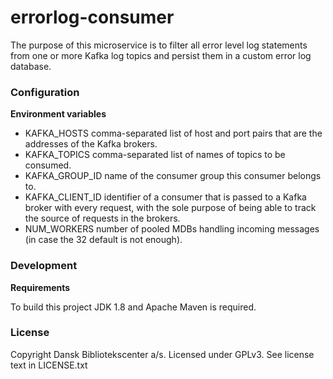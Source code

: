 errorlog-consumer
=================

The purpose of this microservice is to filter all error level log statements
from one or more Kafka log topics and persist them in a custom error log
database.

### Configuration

**Environment variables**

* KAFKA_HOSTS comma-separated list of host and port pairs that are the addresses of the Kafka brokers.
* KAFKA_TOPICS comma-separated list of names of topics to be consumed.
* KAFKA_GROUP_ID name of the consumer group this consumer belongs to.
* KAFKA_CLIENT_ID identifier of a consumer that is passed to a Kafka broker with every request, with 
the sole purpose of being able to track the source of requests in the brokers.
* NUM_WORKERS number of pooled MDBs handling incoming messages (in case the 32 default is not enough). 

### Development

**Requirements**

To build this project JDK 1.8 and Apache Maven is required.

### License

Copyright Dansk Bibliotekscenter a/s. Licensed under GPLv3.
See license text in LICENSE.txt